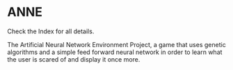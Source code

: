 # ANNE

Check the Index for all details.

The Artificial Neural Network Environment Project, a game that uses genetic algorithms and a simple feed forward neural network in order to learn what the user is scared of and display it once more.
